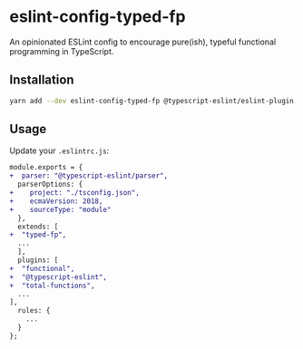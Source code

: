# eslint-config-typed-fp

An opinionated ESLint config to encourage pure(ish), typeful functional programming in TypeScript.

## Installation

```sh
yarn add --dev eslint-config-typed-fp @typescript-eslint/eslint-plugin @typescript-eslint/parser eslint eslint-plugin-functional eslint-plugin-total-functions typescript
```

## Usage

Update your `.eslintrc.js`:

```diff
module.exports = {
+  parser: "@typescript-eslint/parser",
  parserOptions: {
+    project: "./tsconfig.json",
+    ecmaVersion: 2018,
+    sourceType: "module"
  },
  extends: [
+  "typed-fp",
  ...
  ],
  plugins: [
+  "functional",
+  "@typescript-eslint",
+  "total-functions",
  ...
],
  rules: {
    ...
  }
};

```
